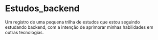 # Estudos_backend
Um registro de uma pequena trilha de estudos que estou seguindo estudando backend, com a intenção de aprimorar minhas habilidades em outras tecnologias.
